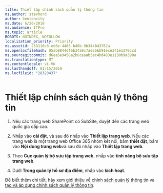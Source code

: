 ```yaml
---
title: Thiết lập chính sách quản lý thông tin
ms.author: stevhord
author: bentoncity
ms.date: 6/26/2018
ms.audience: ITPro
ms.topic: article
ROBOTS: NOINDEX, NOFOLLOW
localization_priority: Priority
ms.assetid: 253110c8-ed8e-4485-b40b-0b344843762a
ms.openlocfilehash: 05ab8844df6b34a9c7ae556b91ece341e1370ccd
ms.sourcegitcommit: d6ea5e9458a2b8ceaab3ac4bd483e1130b9a398a
ms.translationtype: MT
ms.contentlocale: vi-VN
ms.lasthandoff: 01/15/2019
ms.locfileid: "28320437"
---
```

# <a name="set-up-information-management-policies"></a>Thiết lập chính sách quản lý thông tin

1. Nếu các trang web SharePoint có SubSite, duyệt đến các trang web quốc gia cấp cao.
    
2. Nhấp vào **cài đặt**, và sau đó nhấp vào **Thiết lập trang web**. Nếu các trang web là một trang web Office 365 nhóm kết nối, bấm **thiết đặt**, bấm vào **Nội dung trang web**và sau đó nhấp vào **Thiết lập trang web**.
    
3. Theo **Cục quản lý bộ sưu tập trang web**, nhấp vào **tính năng bộ sưu tập trang web**.
    
4. Dưới **Trong quản lý hồ sơ địa điểm**, nhấp vào **kích hoạt**.
    
Để biết thêm chi tiết, hãy xem [giới thiệu về chính sách quản lý thông tin](https://go.microsoft.com/fwlink/?linkid=404239) và [tạo và áp dụng chính sách quản lý thông tin](https://go.microsoft.com/fwlink/?linkid=2003916).
  

